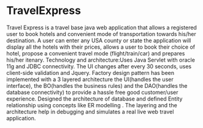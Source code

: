 # TravelExpress
Travel Express is a travel base java web application that allows a registered user to book hotels and convenient mode of transportation towards his/her destination.  A user can enter any USA county or state the application will display all the hotels with their prices, allows a user to book their choice of hotel,  propose a convenient travel mode (flight/train/car) and prepares his/her itenary. Technology and architecture:Uses Java Servlet with oracle 11g and JDBC connectivity. The UI changes after every 30 seconds, uses client-side validation and Jquery. Factory design pattern has been implemented with a 3 layered architecture the UI(handles the user interface), the BO(handles the business rules) and the DAO(handles the database connectivity) to provide a hassle free good customer/user experience. Designed the architecture of database and defined Entity relationship using concepts like ER modelling . The layering and the architecture help in debugging and simulates a real live web travel application.
